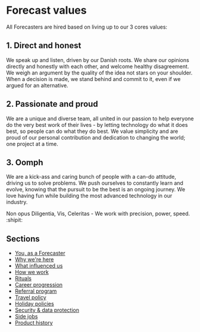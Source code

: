 # Forecast values

All Forecasters are hired based on living up to our 3 cores values:

## 1. Direct and honest
We speak up and listen, driven by our Danish roots. We share our opinions directly and honestly with each other, and welcome healthy disagreement. We weigh an argument by the quality of the idea not stars on your shoulder. When a decision is made, we stand behind and commit to it, even if we argued for an alternative.

## 2. Passionate and proud 
We are a unique and diverse team, all united in our passion to help everyone do the very best work of their lives - by letting technology do what it does best, so people can do what they do best. We value simplicity and are proud of our personal contribution and dedication to changing the world; one project at a time.

## 3. Oomph
We are a kick-ass and caring bunch of people with a can-do attitude, driving us to solve problems. We push ourselves to constantly learn and evolve, knowing that the pursuit to be the best is an ongoing journey. We love having fun while building the most advanced technology in our industry.



Non opus Diligentia, Vis, Celeritas - We work with precision, power, speed. :shipit:

## Sections
* [You, as a Forecaster](you-as-a-forecaster.md)
* [Why we're here](why-we-are-here.md)
* [What influenced us](what-influenced-us.md)
* [How we work](how-we-work.md)
* [Rituals](rituals.md)
* [Career progression](career-progression.md)
* [Referral program](referral-program.md)
* [Travel policy](travel-policy.md)
* [Holiday policies](holiday-policies.md)
* [Security & data protection](security-data-protection.md)
* [Side jobs](side-jobs.md)
* [Product history](product-history.md)
